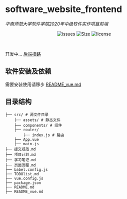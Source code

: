 # software_website_frontend

*华南师范大学软件学院2020年中级软件实作项目前端*


<p align="center">
    <a href="https://github.com/5522MIKE/AmericaElectionWebsite_frontend/issues" style="text-decoration:none" >
        <img src="https://img.shields.io/github/issues/5522MIKE/AmericaElectionWebsite_frontend?color=orange" alt="issues"/>
    </a>
    <a href="https://github.com/5522MIKE/AmericaElectionWebsite_frontend" style="text-decoration:none" >
        <img src="https://img.shields.io/github/repo-size/5522MIKE/AmericaElectionWebsite_frontend" alt="Size"/>
    </a>
  <a href="https://github.com/5522MIKE/AmericaElectionWebsite_frontend/blob/master/LICENSE" style="text-decoration:none">
        <img src="https://img.shields.io/github/license/5522MIKE/AmericaElectionWebsite_frontend" alt="license"/>
    </a>
</p>
</br>

开发中...
[后端指路](https://github.com/y894577/2020AmericaElectionWebsite)

## 软件安装及依赖
需要安装使用请移步 [README_vue.md](./README_vue.md)

## 目录结构
```
├── src/ # 源文件目录
    ├── assets/ # 静态文件
    ├── components/ # 组件
    ├── router/
        ├── index.js # 路由
    ├── App.vue
    ├── main.js
├── 提交规范.md
├── 项目计划.md
├── 学习笔记.md
├── 页面流程.md
├── babel.config.js
├── TODOlist.md
├── vue.config.js
├── package.json
├── README.md
├── README_vue.md
```
